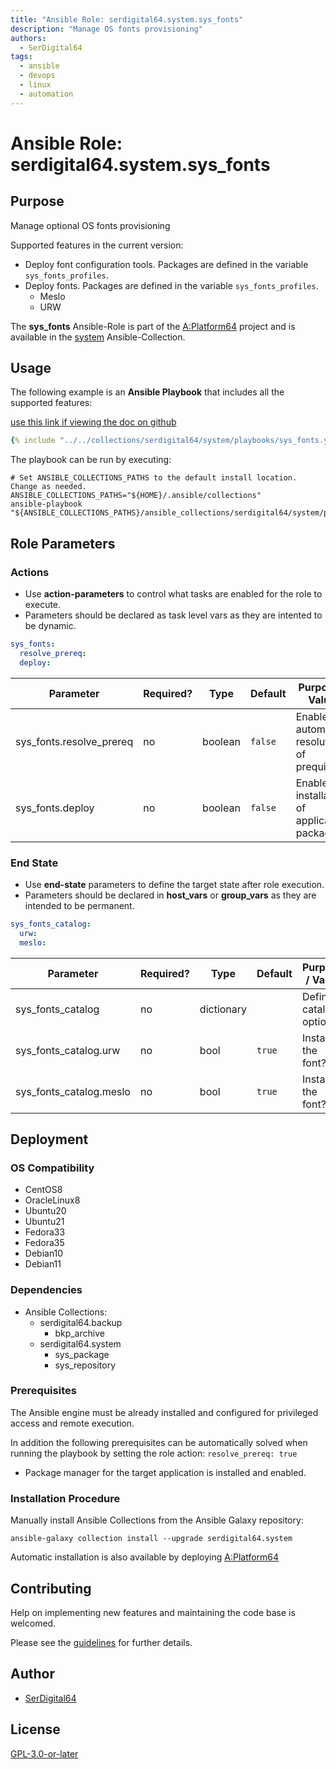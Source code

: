 ```yaml
---
title: "Ansible Role: serdigital64.system.sys_fonts"
description: "Manage OS fonts provisioning"
authors:
  - SerDigital64
tags:
  - ansible
  - devops
  - linux
  - automation
---
```


# Ansible Role: serdigital64.system.sys_fonts

## Purpose

Manage optional OS fonts provisioning

Supported features in the current version:

- Deploy font configuration tools. Packages are defined in the variable `sys_fonts_profiles`.
- Deploy fonts. Packages are defined in the variable `sys_fonts_profiles`.
  - Meslo
  - URW

The **sys_fonts** Ansible-Role is part of the [A:Platform64](https://github.com/serdigital64/aplatform64) project and is available in the [system](../collections/system.md) Ansible-Collection.

## Usage

The following example is an **Ansible Playbook** that includes all the supported features:

[use this link if viewing the doc on github](../../collections/serdigital64/system/playbooks/sys_fonts.yml)

```yaml
{% include "../../collections/serdigital64/system/playbooks/sys_fonts.yml" %}
```

The playbook can be run by executing:

```shell
# Set ANSIBLE_COLLECTIONS_PATHS to the default install location. Change as needed.
ANSIBLE_COLLECTIONS_PATHS="${HOME}/.ansible/collections"
ansible-playbook "${ANSIBLE_COLLECTIONS_PATHS}/ansible_collections/serdigital64/system/playbooks/sys_fonts.yml"
```

## Role Parameters

### Actions

- Use **action-parameters** to control what tasks are enabled for the role to execute.
- Parameters should be declared as task level vars as they are intented to be dynamic.

```yaml
sys_fonts:
  resolve_prereq:
  deploy:
```

| Parameter                | Required? | Type    | Default | Purpose / Value                             |
| ------------------------ | --------- | ------- | ------- | ------------------------------------------- |
| sys_fonts.resolve_prereq | no        | boolean | `false` | Enable automatic resolution of prequisites  |
| sys_fonts.deploy         | no        | boolean | `false` | Enable installation of application packages |

### End State

- Use **end-state** parameters to define the target state after role execution.
- Parameters should be declared in **host_vars** or **group_vars** as they are intended to be permanent.

```yaml
sys_fonts_catalog:
  urw:
  meslo:
```

| Parameter               | Required? | Type       | Default | Purpose / Value        |
| ----------------------- | --------- | ---------- | ------- | ---------------------- |
| sys_fonts_catalog       | no        | dictionary |         | Define catalog options |
| sys_fonts_catalog.urw   | no        | bool       | `true`  | Install the font?      |
| sys_fonts_catalog.meslo | no        | bool       | `true`  | Install the font?      |

## Deployment

### OS Compatibility

- CentOS8
- OracleLinux8
- Ubuntu20
- Ubuntu21
- Fedora33
- Fedora35
- Debian10
- Debian11

### Dependencies

- Ansible Collections:
  - serdigital64.backup
    - bkp_archive
  - serdigital64.system
    - sys_package
    - sys_repository

### Prerequisites

The Ansible engine must be already installed and configured for privileged access and remote execution.

In addition the following prerequisites can be automatically solved when running the playbook by setting the role action: `resolve_prereq: true`

- Package manager for the target application is installed and enabled.

### Installation Procedure

Manually install Ansible Collections from the Ansible Galaxy repository:

```shell
ansible-galaxy collection install --upgrade serdigital64.system
```

Automatic installation is also available by deploying [A:Platform64](https://aplatform64.readthedocs.io/en/latest/#deployment)

## Contributing

Help on implementing new features and maintaining the code base is welcomed.

Please see the [guidelines](../contributing/guidelines.md) for further details.

## Author

- [SerDigital64](https://serdigital64.github.io/)

## License

[GPL-3.0-or-later](https://www.gnu.org/licenses/gpl-3.0.txt)
